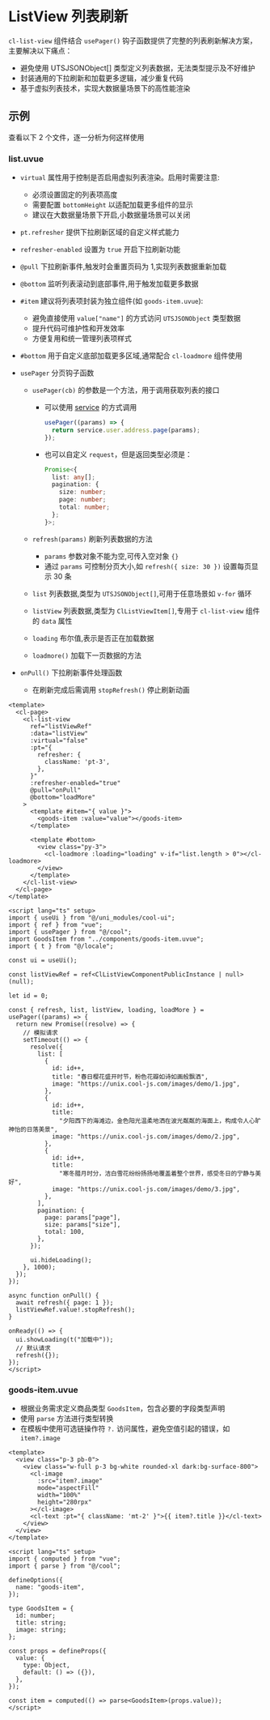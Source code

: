 # ListView 列表刷新

`cl-list-view` 组件结合 `usePager()` 钩子函数提供了完整的列表刷新解决方案，主要解决以下痛点：

- 避免使用 UTSJSONObject[] 类型定义列表数据，无法类型提示及不好维护
- 封装通用的下拉刷新和加载更多逻辑，减少重复代码
- 基于虚拟列表技术，实现大数据量场景下的高性能渲染

## 示例

查看以下 2 个文件，逐一分析为何这样使用

### list.uvue

- `virtual` 属性用于控制是否启用虚拟列表渲染。启用时需要注意:

  - 必须设置固定的列表项高度
  - 需要配置 `bottomHeight` 以适配加载更多组件的显示
  - 建议在大数据量场景下开启,小数据量场景可以关闭

- `pt.refresher` 提供下拉刷新区域的自定义样式能力

- `refresher-enabled` 设置为 `true` 开启下拉刷新功能

- `@pull` 下拉刷新事件,触发时会重置页码为 1,实现列表数据重新加载

- `@bottom` 监听列表滚动到底部事件,用于触发加载更多数据

- `#item` 建议将列表项封装为独立组件(如 `goods-item.uvue`):

  - 避免直接使用 `value["name"]` 的方式访问 `UTSJSONObject` 类型数据
  - 提升代码可维护性和开发效率
  - 方便复用和统一管理列表项样式

- `#bottom` 用于自定义底部加载更多区域,通常配合 `cl-loadmore` 组件使用

- `usePager` 分页钩子函数

  - `usePager(cb)` 的参数是一个方法，用于调用获取列表的接口

    - 可以使用 [service](/src/guide/cool/service.md) 的方式调用

      ```ts
      usePager((params) => {
        return service.user.address.page(params);
      });
      ```

    - 也可以自定义 `request`，但是返回类型必须是：
      ```ts
      Promise<{
        list: any[];
        pagination: {
          size: number;
          page: number;
          total: number;
        };
      }>;
      ```

  - `refresh(params)` 刷新列表数据的方法
    - `params` 参数对象不能为空,可传入空对象 `{}`
    - 通过 `params` 可控制分页大小,如 `refresh({ size: 30 })` 设置每页显示 30 条
  - `list` 列表数据,类型为 `UTSJSONObject[]`,可用于任意场景如 `v-for` 循环
  - `listView` 列表数据,类型为 `ClListViewItem[]`,专用于 `cl-list-view` 组件的 `data` 属性
  - `loading` 布尔值,表示是否正在加载数据
  - `loadmore()` 加载下一页数据的方法

- `onPull()` 下拉刷新事件处理函数
  - 在刷新完成后需调用 `stopRefresh()` 停止刷新动画

```vue
<template>
  <cl-page>
    <cl-list-view
      ref="listViewRef"
      :data="listView"
      :virtual="false"
      :pt="{
        refresher: {
          className: 'pt-3',
        },
      }"
      :refresher-enabled="true"
      @pull="onPull"
      @bottom="loadMore"
    >
      <template #item="{ value }">
        <goods-item :value="value"></goods-item>
      </template>

      <template #bottom>
        <view class="py-3">
          <cl-loadmore :loading="loading" v-if="list.length > 0"></cl-loadmore>
        </view>
      </template>
    </cl-list-view>
  </cl-page>
</template>

<script lang="ts" setup>
import { useUi } from "@/uni_modules/cool-ui";
import { ref } from "vue";
import { usePager } from "@/cool";
import GoodsItem from "../components/goods-item.uvue";
import { t } from "@/locale";

const ui = useUi();

const listViewRef = ref<ClListViewComponentPublicInstance | null>(null);

let id = 0;

const { refresh, list, listView, loading, loadMore } = usePager((params) => {
  return new Promise((resolve) => {
    // 模拟请求
    setTimeout(() => {
      resolve({
        list: [
          {
            id: id++,
            title: "春日樱花盛开时节，粉色花瓣如诗如画般飘洒",
            image: "https://unix.cool-js.com/images/demo/1.jpg",
          },
          {
            id: id++,
            title:
              "夕阳西下的海滩边，金色阳光温柔地洒在波光粼粼的海面上，构成令人心旷神怡的日落美景",
            image: "https://unix.cool-js.com/images/demo/2.jpg",
          },
          {
            id: id++,
            title:
              "寒冬腊月时分，洁白雪花纷纷扬扬地覆盖着整个世界，感受冬日的宁静与美好",
            image: "https://unix.cool-js.com/images/demo/3.jpg",
          },
        ],
        pagination: {
          page: params["page"],
          size: params["size"],
          total: 100,
        },
      });

      ui.hideLoading();
    }, 1000);
  });
});

async function onPull() {
  await refresh({ page: 1 });
  listViewRef.value!.stopRefresh();
}

onReady(() => {
  ui.showLoading(t("加载中"));
  // 默认请求
  refresh({});
});
</script>
```

### goods-item.uvue

- 根据业务需求定义商品类型 `GoodsItem`，包含必要的字段类型声明
- 使用 `parse` 方法进行类型转换
- 在模板中使用可选链操作符 `?.` 访问属性，避免空值引起的错误，如 `item?.image`

```vue
<template>
  <view class="p-3 pb-0">
    <view class="w-full p-3 bg-white rounded-xl dark:bg-surface-800">
      <cl-image
        :src="item?.image"
        mode="aspectFill"
        width="100%"
        height="280rpx"
      ></cl-image>
      <cl-text :pt="{ className: 'mt-2' }">{{ item?.title }}</cl-text>
    </view>
  </view>
</template>

<script lang="ts" setup>
import { computed } from "vue";
import { parse } from "@/cool";

defineOptions({
  name: "goods-item",
});

type GoodsItem = {
  id: number;
  title: string;
  image: string;
};

const props = defineProps({
  value: {
    type: Object,
    default: () => ({}),
  },
});

const item = computed(() => parse<GoodsItem>(props.value));
</script>
```
